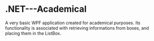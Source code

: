 # .NET---Academical
A very basic WPF application created for academical purposes. Its functionality is associated with retrieving informations from boxes, and placing them in the ListBox.
